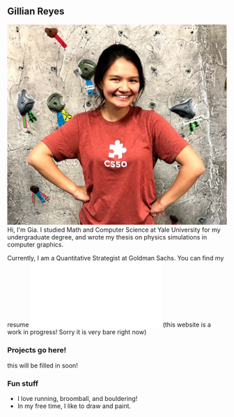 ## Gillian Reyes
![Image](files/IMG_1689.jpeg)
Hi, I'm Gia. I studied Math and Computer Science at Yale University for my undergraduate degree, and wrote my thesis on physics simulations in computer graphics. 

Currently, I am a Quantitative Strategist at Goldman Sachs. You can find my resume ![here](files/gillian_reyes_resume.pdf)
(this website is a work in progress! Sorry it is very bare right now)

### Projects go here!
this will be filled in soon!

### Fun stuff
- I love running, broomball, and bouldering!
- In my free time, I like to draw and paint. 
